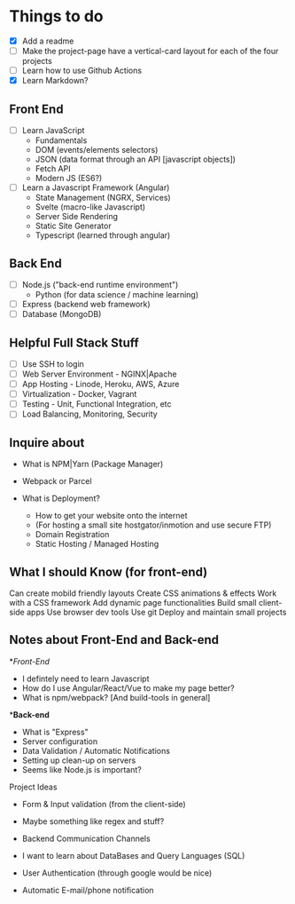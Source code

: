 # Things to do

- [x] Add a readme
- [ ] Make the project-page have a vertical-card layout for each of the four projects
- [ ] Learn how to use Github Actions
- [x] Learn Markdown?

## Front End

- [ ] Learn JavaScript
  - Fundamentals
  - DOM (events/elements selectors)
  - JSON (data format through an API [javascript objects])
  - Fetch API
  - Modern JS (ES6?)
- [ ] Learn a Javascript Framework (Angular)
  - State Management (NGRX, Services)
  - Svelte (macro-like Javascript)
  - Server Side Rendering
  - Static Site Generator
  - Typescript (learned through angular)

## Back End

- [ ] Node.js ("back-end runtime environment")
  - Python (for data science / machine learning)
- [ ] Express (backend web framework)
- [ ] Database (MongoDB)

## Helpful Full Stack Stuff

- [ ] Use SSH to login
- [ ] Web Server Environment - NGINX|Apache
- [ ] App Hosting - Linode, Heroku, AWS, Azure
- [ ] Virtualization - Docker, Vagrant
- [ ] Testing - Unit, Functional Integration, etc
- [ ] Load Balancing, Monitoring, Security

## Inquire about

- What is NPM|Yarn (Package Manager)
- Webpack or Parcel

- What is Deployment?
  - How to get your website onto the internet
  - (For hosting a small site hostgator/inmotion and use secure FTP)
  - Domain Registration
  - Static Hosting / Managed Hosting

## What I should Know (for front-end)

Can create mobild friendly layouts
Create CSS animations & effects
Work with a CSS framework
Add dynamic page functionalities
Build small client-side apps
Use browser dev tools
Use git
Deploy and maintain small projects

## Notes about Front-End and Back-end

\*_Front-End_

- I defintely need to learn Javascript
- How do I use Angular/React/Vue to make my page better?
- What is npm/webpack? [And build-tools in general]

\***Back-end**

- What is "Express"
- Server configuration
- Data Validation / Automatic Notifications
- Setting up clean-up on servers
- Seems like Node.js is important?

Project Ideas

- Form & Input validation (from the client-side)
- Maybe something like regex and stuff?
- Backend Communication Channels

- I want to learn about DataBases and Query Languages (SQL)
- User Authentication (through google would be nice)
- Automatic E-mail/phone notification
